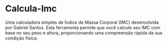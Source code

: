 # Calcula-Imc
 Uma calculadora simples de Índice de Massa Corporal (IMC) desenvolvida por Gabriel Santos. Esta ferramenta permite que você calcule seu IMC com base no seu peso e altura, proporcionando uma compreensão rápida da sua condição física.
